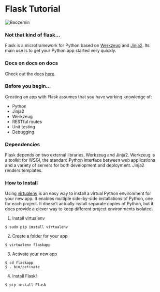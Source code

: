 # Flask Tutorial

![Boozemin](http://cdn.hiconsumption.com/wp-content/uploads/2013/11/Prescription-Label-Flask.jpg)

### Not that kind of flask...

Flask is a microframework for Python based on [Werkzeug](http://werkzeug.pocoo.org/) and [Jinja2](http://jinja.pocoo.org/docs/dev/). Its main use is to get your Python app started very quickly. 

### Docs on docs on docs 

Check out the docs [here](http://flask.pocoo.org/docs/).

### Before you begin...

Creating an app with Flask assumes that you have working knowledge of:
* Python
* Jinja2
* Werkzeug
* RESTful routes
* Unit testing
* Debugging

### Dependencies

Flask depends on two external libraries, Werkzeug and Jinja2. Werkzeug is a toolkit for WSGI, the standard Python interface between web applications and a variety of servers for both development and deployment. Jinja2 renders templates. 

### How to Install

Using [virtualenv](https://pypi.python.org/pypi/virtualenv) is an easy way to install a virtual Python environment for your new app. It enables multiple side-by-side installations of Python, one for each project. It doesn’t actually install separate copies of Python, but it does provide a clever way to keep different project environments isolated.

1. Install virtualenv
```
$ sudo pip install virtualenv
```
2. Create a folder for your app
```
$ virtualenv flaskapp
```
3. Activate your new app
```
$ cd flaskapp
$ . bin/activate
```
4. Install Flask!
```
$ pip install Flask
```


